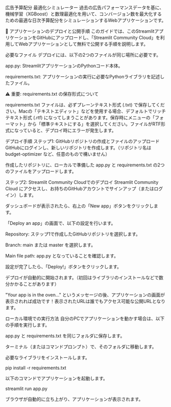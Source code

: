広告予算配分 最適化シミュレーター
過去の広告パフォーマンスデータを基に、機械学習（XGBoost）と数理最適化を用いて、コンバージョン数を最大化するための最適な日次予算配分をシミュレーションするWebアプリケーションです。

🚀 アプリケーションのデプロイと公開手順
このガイドでは、このStreamlitアプリケーションをGitHubにアップロードし、「Streamlit Community Cloud」を利用してWebアプリケーションとして無料で公開する手順を説明します。

必要なファイル
デプロイには、以下の2つのファイルが同じ場所に必要です。

app.py: StreamlitアプリケーションのPythonコード本体。

requirements.txt: アプリケーションの実行に必要なPythonライブラリを記述したファイル。

⚠️ 重要: requirements.txt の保存形式について

requirements.txt ファイルは、必ずプレーンテキスト形式 (.txt) で保存してください。Macの「テキストエディット」などを使用する場合、デフォルトでリッチテキスト形式 (.rtf) になってしまうことがあります。保存時にメニューの「フォーマット」から「標準テキストにする」を選択してください。ファイルがRTF形式になっていると、デプロイ時にエラーが発生します。

デプロイ手順
ステップ1: GitHubリポジトリの作成とファイルのアップロード
GitHubにログインし、新しいリポジトリを作成します。（リポジトリ名は budget-optimizer など、任意のもので構いません）

作成したリポジトリに、ローカルで準備した app.py と requirements.txt の2つのファイルをアップロードします。

ステップ2: Streamlit Community Cloudでのデプロイ
Streamlit Community Cloud にアクセスし、お持ちのGitHubアカウントでサインアップ（またはログイン）します。

ダッシュボードが表示されたら、右上の「New app」ボタンをクリックします。

「Deploy an app」の画面で、以下の設定を行います。

Repository: ステップ1で作成したGitHubリポジトリを選択します。

Branch: main または master を選択します。

Main file path: app.py となっていることを確認します。

設定が完了したら、「Deploy!」ボタンをクリックします。

デプロイが自動的に開始されます。（初回はライブラリのインストールなどで数分かかることがあります）

"Your app is in the oven..." というメッセージの後、アプリケーションの画面が表示されれば成功です！表示されたURLは誰でもアクセス可能な公開URLとなります。

ローカル環境での実行方法
自分のPCでアプリケーションを動かす場合は、以下の手順を実行します。

app.py と requirements.txt を同じフォルダに保存します。

ターミナル（またはコマンドプロンプト）で、そのフォルダに移動します。

必要なライブラリをインストールします。

pip install -r requirements.txt

以下のコマンドでアプリケーションを起動します。

streamlit run app.py

ブラウザが自動的に立ち上がり、アプリケーションが表示されます。
